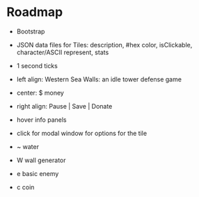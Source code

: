 # Roadmap

- Bootstrap
- JSON data files for Tiles: description, #hex color, isClickable, character/ASCII represent, stats
- 1 second ticks

- left align: Western Sea Walls: an idle tower defense game
- center: $ money
- right align: Pause | Save | Donate

- hover info panels
- click for modal window for options for the tile

- ~ water
- W wall generator
- e basic enemy
- c coin
